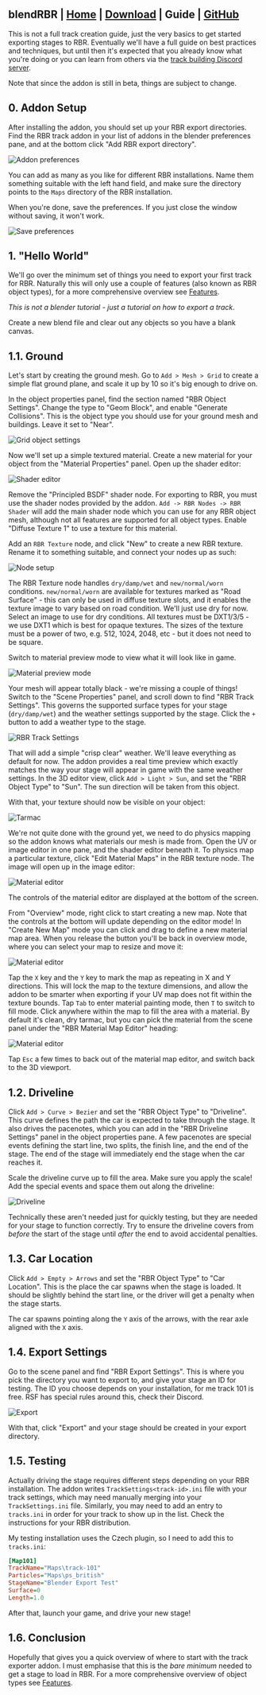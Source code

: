 ## blendRBR | [Home](index.md) | [Download](download.md) | Guide | [GitHub](https://github.com/RichardBurnsRally/blender-track-exporter/issues)

This is not a full track creation guide, just the very basics to get started
exporting stages to RBR. Eventually we'll have a full guide on best practices
and techniques, but until then it's expected that you already know what you're
doing or you can learn from others via the [track building
Discord server](https://discord.gg/VMySc2fPCH).

Note that since the addon is still in beta, things are subject to change.

## 0. Addon Setup

After installing the addon, you should set up your RBR export directories. Find
the RBR track addon in your list of addons in the blender preferences pane, and
at the bottom click "Add RBR export directory".

![Addon preferences](assets/addon-preferences.png)

You can add as many as you like for different RBR installations. Name them
something suitable with the left hand field, and make sure the directory points
to the `Maps` directory of the RBR installation.

When you're done, save the preferences. If you just close the window without
saving, it won't work.

![Save preferences](assets/addon-preferences-save.png)

## 1. "Hello World"

We'll go over the minimum set of things you need to export your first track for
RBR. Naturally this will only use a couple of features (also known as RBR object
types), for a more comprehensive overview see [Features](features.md).

_This is not a blender tutorial - just a tutorial on how to export a track._

Create a new blend file and clear out any objects so you have a blank canvas.

## 1.1. Ground

Let's start by creating the ground mesh. Go to `Add > Mesh > Grid` to create a
simple flat ground plane, and scale it up by 10 so it's big enough to drive on.

In the object properties panel, find the section named "RBR Object Settings".
Change the type to "Geom Block", and enable "Generate Collisions". This is the
object type you should use for your ground mesh and buildings. Leave it set to
"Near".

![Grid object settings](assets/hello-world/grid-object-settings.png)

Now we'll set up a simple textured material. Create a new material for your
object from the "Material Properties" panel. Open up the shader editor:

![Shader editor](assets/hello-world/shader-editor.png)

Remove the "Principled BSDF" shader node. For exporting to RBR, you must use the
shader nodes provided by the addon. `Add -> RBR Nodes -> RBR Shader` will add
the main shader node which you can use for any RBR object mesh, although not all
features are supported for all object types. Enable "Diffuse Texture 1" to use a
texture for this material.

Add an `RBR Texture` node, and click "New" to create a new RBR texture. Rename
it to something suitable, and connect your nodes up as such:

![Node setup](assets/hello-world/node-setup.png)

The RBR Texture node handles `dry/damp/wet` and `new/normal/worn` conditions.
`new/normal/worn` are available for textures marked as "Road Surface" - this can
only be used in diffuse texture slots, and it enables the texture image to vary
based on road condition. We'll just use dry for now. Select an image to use for
dry conditions. All textures must be DXT1/3/5 - we use DXT1 which is best for
opaque textures. The sizes of the texture must be a power of two, e.g. 512,
1024, 2048, etc - but it does not need to be square.

Switch to material preview mode to view what it will look like in game.

![Material preview mode](assets/hello-world/material-preview-mode.png)

Your mesh will appear totally black - we're missing a couple of things! Switch
to the "Scene Properties" panel, and scroll down to find "RBR Track Settings".
This governs the supported surface types for your stage (`dry/damp/wet`) and the
weather settings supported by the stage. Click the `+` button to add a weather
type to the stage.

![RBR Track Settings](assets/hello-world/rbr-track-settings.png)

That will add a simple "crisp clear" weather. We'll leave everything as default
for now. The addon provides a real time preview which exactly matches the way
your stage will appear in game with the same weather settings. In the 3D editor
view, click `Add > Light > Sun`, and set the "RBR Object Type" to "Sun". The sun
direction will be taken from this object.

With that, your texture should now be visible on your object:

![Tarmac](assets/hello-world/tarmac-square.png)

We're not quite done with the ground yet, we need to do physics mapping so the
addon knows what materials our mesh is made from. Open the UV or image editor in
one pane, and the shader editor beneath it. To physics map a particular texture,
click "Edit Material Maps" in the RBR texture node. The image will open up in
the image editor:

![Material editor](assets/hello-world/mat-editor-full-view.png)

The controls of the material editor are displayed at the bottom of the screen.

From "Overview" mode, right click to start creating a new map. Note that the
controls at the bottom will update depending on the editor mode! In "Create New
Map" mode you can click and drag to define a new material map area. When you
release the button you'll be back in overview mode, where you can select your
map to resize and move it:

![Material editor](assets/hello-world/mat-editor-resize.png)

Tap the `X` key and the `Y` key to mark the map as repeating in X and Y
directions. This will lock the map to the texture dimensions, and allow the
addon to be smarter when exporting if your UV map does not fit within the
texture bounds. Tap `Tab` to enter material painting mode, then `T` to switch to
fill mode. Click anywhere within the map to fill the area with a material. By
default it's clean, dry tarmac, but you can pick the material from the scene
panel under the "RBR Material Map Editor" heading:

![Material editor](assets/hello-world/mat-editor-paint.png)

Tap `Esc` a few times to back out of the material map editor, and switch back to
the 3D viewport.

## 1.2. Driveline

Click `Add > Curve > Bezier` and set the "RBR Object Type" to "Driveline". This
curve defines the path the car is expected to take through the stage. It also
drives the pacenotes, which you can add in the "RBR Driveline Settings" panel in
the object properties pane. A few pacenotes are special events defining the
start line, two splits, the finish line, and the end of the stage. The end of
the stage will immediately end the stage when the car reaches it.

Scale the driveline curve up to fill the area. Make sure you apply the scale!
Add the special events and space them out along the driveline:

![Driveline](assets/hello-world/driveline.png)

Technically these aren't needed just for quickly testing, but they are needed
for your stage to function correctly. Try to ensure the driveline covers from
_before_ the start of the stage until _after_ the end to avoid accidental penalties.

## 1.3. Car Location

Click `Add > Empty > Arrows` and set the "RBR Object Type" to "Car Location".
This is the place the car spawns when the stage is loaded. It should be slightly
behind the start line, or the driver will get a penalty when the stage starts.

The car spawns pointing along the `Y` axis of the arrows, with the rear axle
aligned with the `X` axis.

## 1.4. Export Settings

Go to the scene panel and find "RBR Export Settings". This is where you pick the
directory you want to export to, and give your stage an ID for testing. The ID
you choose depends on your installation, for me track 101 is free. RSF has
special rules around this, check their Discord.

![Export](assets/hello-world/export.png)

With that, click "Export" and your stage should be created in your export
directory.

## 1.5. Testing

Actually driving the stage requires different steps depending on your RBR
installation. The addon writes `TrackSettings<track-id>.ini` file with your
track settings, which may need manually merging into your `TrackSettings.ini`
file. Similarly, you may need to add an entry to `tracks.ini` in order for your
track to show up in the list. Check the instructions for your RBR distribution.

My testing installation uses the Czech plugin, so I need to add this to
`tracks.ini`:

```ini
[Map101]
TrackName="Maps\track-101"
Particles="Maps\ps_british"
StageName="Blender Export Test"
Surface=0
Length=1.0
```

After that, launch your game, and drive your new stage!

## 1.6. Conclusion

Hopefully that gives you a quick overview of where to start with the track
exporter addon. I must emphasise that this is the _bare minimum_ needed to get a
stage to load in RBR. For a more comprehensive overview of object types see
[Features](features.md).
